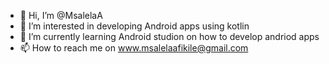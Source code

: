 - 👋 Hi, I’m @MsalelaA
- 👀 I’m interested in developing Android apps using kotlin
- 🌱 I’m currently learning Android studion on how to develop andriod apps
- 📫 How to reach me on www.msalelaafikile@gmail.com

<!---
MsalelaA/MsalelaA is a ✨ special ✨ repository because its `README.md` (this file) appears on your GitHub profile.
You can click the Preview link to take a look at your changes.
--->
